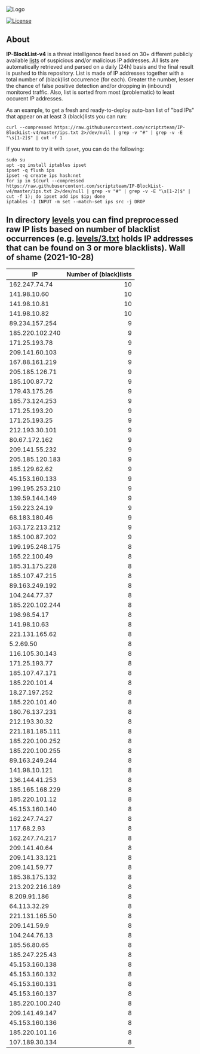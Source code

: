 ![Logo](https://i.imgur.com/PyKLAe7.png)

[![License](https://img.shields.io/badge/license-The_Unlicense-red.svg)](https://unlicense.org/)

About
----

**IP-BlockList-v4** is a threat intelligence feed based on 30+ different publicly available [lists](https://github.com/stamparm/maltrail) of suspicious and/or malicious IP addresses. All lists are automatically retrieved and parsed on a daily (24h) basis and the final result is pushed to this repository. List is made of IP addresses together with a total number of (black)list occurrence (for each). Greater the number, lesser the chance of false positive detection and/or dropping in (inbound) monitored traffic. Also, list is sorted from most (problematic) to least occurent IP addresses.

As an example, to get a fresh and ready-to-deploy auto-ban list of "bad IPs" that appear on at least 3 (black)lists you can run:

```
curl --compressed https://raw.githubusercontent.com/scriptzteam/IP-BlockList-v4/master/ips.txt 2>/dev/null | grep -v "#" | grep -v -E "\s[1-2]$" | cut -f 1
```

If you want to try it with `ipset`, you can do the following:

```
sudo su
apt -qq install iptables ipset
ipset -q flush ips
ipset -q create ips hash:net
for ip in $(curl --compressed https://raw.githubusercontent.com/scriptzteam/IP-BlockList-v4/master/ips.txt 2>/dev/null | grep -v "#" | grep -v -E "\s[1-2]$" | cut -f 1); do ipset add ips $ip; done
iptables -I INPUT -m set --match-set ips src -j DROP
```

In directory [levels](levels) you can find preprocessed raw IP lists based on number of blacklist occurrences (e.g. [levels/3.txt](levels/3.txt) holds IP addresses that can be found on 3 or more blacklists).
Wall of shame (2021-10-28)
----

|IP|Number of (black)lists|
|---|--:|
162.247.74.74|10
141.98.10.60|10
141.98.10.81|10
141.98.10.82|10
89.234.157.254|9
185.220.102.240|9
171.25.193.78|9
209.141.60.103|9
167.88.161.219|9
205.185.126.71|9
185.100.87.72|9
179.43.175.26|9
185.73.124.253|9
171.25.193.20|9
171.25.193.25|9
212.193.30.101|9
80.67.172.162|9
209.141.55.232|9
205.185.120.183|9
185.129.62.62|9
45.153.160.133|9
199.195.253.210|9
139.59.144.149|9
159.223.24.19|9
68.183.180.46|9
163.172.213.212|9
185.100.87.202|9
199.195.248.175|8
165.22.100.49|8
185.31.175.228|8
185.107.47.215|8
89.163.249.192|8
104.244.77.37|8
185.220.102.244|8
198.98.54.17|8
141.98.10.63|8
221.131.165.62|8
5.2.69.50|8
116.105.30.143|8
171.25.193.77|8
185.107.47.171|8
185.220.101.4|8
18.27.197.252|8
185.220.101.40|8
180.76.137.231|8
212.193.30.32|8
221.181.185.111|8
185.220.100.252|8
185.220.100.255|8
89.163.249.244|8
141.98.10.121|8
136.144.41.253|8
185.165.168.229|8
185.220.101.12|8
45.153.160.140|8
162.247.74.27|8
117.68.2.93|8
162.247.74.217|8
209.141.40.64|8
209.141.33.121|8
209.141.59.77|8
185.38.175.132|8
213.202.216.189|8
8.209.91.186|8
64.113.32.29|8
221.131.165.50|8
209.141.59.9|8
104.244.76.13|8
185.56.80.65|8
185.247.225.43|8
45.153.160.138|8
45.153.160.132|8
45.153.160.131|8
45.153.160.137|8
185.220.100.240|8
209.141.49.147|8
45.153.160.136|8
185.220.101.16|8
107.189.30.134|8
